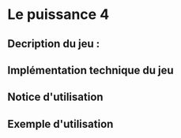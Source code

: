 # Le puissance 4

## Decription du jeu :

## Implémentation technique du jeu

## Notice d'utilisation

## Exemple d'utilisation
